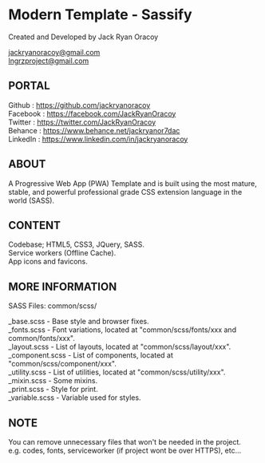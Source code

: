 # Modern Template - Sassify  
Created and Developed by Jack Ryan Oracoy  
  
jackryanoracoy@gmail.com  
lngrzproject@gmail.com   
  
  
PORTAL  
------------------------------------------------------------  
Github     :   https://github.com/jackryanoracoy  
Facebook   :   https://facebook.com/JackRyanOracoy  
Twitter    :   https://twitter.com/JackRyanOracoy  
Behance    :   https://www.behance.net/jackryanor7dac  
LinkedIn   :   https://www.linkedin.com/in/jackryanoracoy  
  
  
ABOUT  
------------------------------------------------------------  
A Progressive Web App (PWA) Template and is built using the most mature, stable, and powerful professional grade CSS extension language in the world (SASS).  
  
  
CONTENT  
------------------------------------------------------------  
Codebase; HTML5, CSS3, JQuery, SASS.  
Service workers (Offline Cache).  
App icons and favicons.   
  
  
MORE INFORMATION  
------------------------------------------------------------  
SASS Files: common/scss/  
  
_base.scss - Base style and browser fixes.  
_fonts.scss - Font variations, located at "common/scss/fonts/xxx and common/fonts/xxx".   
_layout.scss - List of layouts, located at "common/scss/layout/xxx".  
_component.scss - List of components, located at "common/scss/component/xxx".  
_utility.scss - List of utilities, located at "common/scss/utility/xxx".  
_mixin.scss -  Some mixins.  
_print.scss - Style for print.  
_variable.scss - Variable used for styles.  
  
  
NOTE  
------------------------------------------------------------  
You can remove unnecessary files that won't be needed in the project.  
e.g. codes, fonts, serviceworker (if project wont be over HTTPS), etc...  